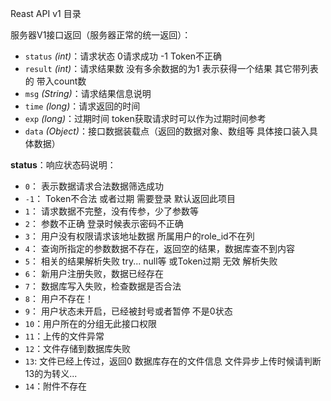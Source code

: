 Reast API v1 目录

服务器V1接口返回（服务器正常的统一返回）：
 * `status` _(int)_：请求状态 0请求成功 -1 Token不正确 
 * `result` _(int)_：请求结果数 没有多余数据的为1 表示获得一个结果 其它带列表的 带入count数
 * `msg` _(String)_：请求结果信息说明
 * `time` _(long)_：请求返回的时间
 * `exp` _(long)_：过期时间 token获取请求时可以作为过期时间参考
 * `data` _(Object)_：接口数据装载点（返回的数据对象、数组等 具体接口装入具体数据）
 
 **status**：响应状态码说明：
  - `0`： 表示数据请求合法数据筛选成功
  - `-1`： Token不合法 或者过期 需要登录 默认返回此项目
  - `1`： 请求数据不完整，没有传参，少了参数等
  - `2`： 参数不正确 登录时候表示密码不正确
  - `3`： 用户没有权限请求该地址数据 所属用户的role_id不在列
  - `4`： 查询所指定的参数数据不存在，返回空的结果，数据库查不到内容
  - `5`： 相关的结果解析失败 try... null等 或Token过期 无效 解析失败
  - `6`： 新用户注册失败，数据已经存在
  - `7`： 数据库写入失败，检查数据是否合法
  - `8`： 用户不存在！
  - `9`： 用户状态未开启，已经被封号或者暂停 不是0状态
  - `10`：用户所在的分组无此接口权限
  - `11`：上传的文件异常
  - `12`：文件存储到数据库失败
  - `13`: 文件已经上传过，返回0 数据库存在的文件信息 文件异步上传时候请判断13的为转义...
  - `14`：附件不存在
